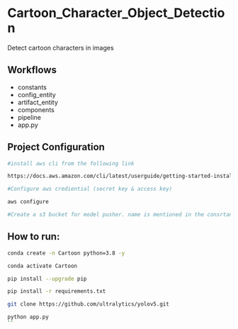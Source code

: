 # Cartoon_Character_Object_Detection
Detect cartoon characters in images

## Workflows

- constants
- config_entity
- artifact_entity
- components
- pipeline
- app.py

## Project Configuration

```bash
#install aws cli from the following link

https://docs.aws.amazon.com/cli/latest/userguide/getting-started-install.html
```

```bash
#Configure aws crediential (secret key & access key)

aws configure
```


```bash
#Create a s3 bucket for model pusher. name is mentioned in the consrtant

```

## How to run:

```bash
conda create -n Cartoon python=3.8 -y
```

```bash
conda activate Cartoon
```
```bash
pip install --upgrade pip
```

```bash
pip install -r requirements.txt
```

```bash
git clone https://github.com/ultralytics/yolov5.git
```

```bash
python app.py
``